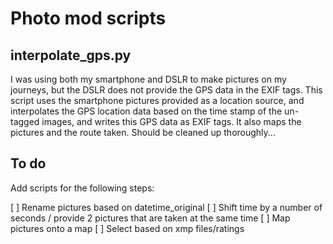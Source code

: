 # Photo mod scripts

## interpolate_gps.py
I was using both my smartphone and DSLR to make pictures on my journeys, but the DSLR does not provide the GPS data in the EXIF tags. This script uses the smartphone pictures provided as a location source, and interpolates the GPS location data based on the time stamp of the un-tagged images, and writes this GPS data as EXIF tags.
It also maps the pictures and the route taken.
Should be cleaned up thoroughly...

## To do

Add scripts for the following steps:

[ ] Rename pictures based on datetime_original
[ ] Shift time by a number of seconds / provide 2 pictures that are taken at the same time
[ ] Map pictures onto a map
[ ] Select based on xmp files/ratings

